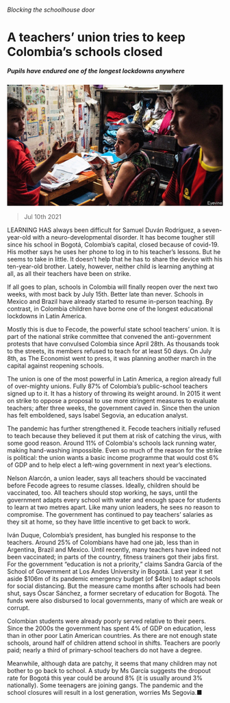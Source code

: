 ###### Blocking the schoolhouse door

# A teachers’ union tries to keep Colombia’s schools closed 

##### Pupils have endured one of the longest lockdowns anywhere 

![image](images/20210710_AMP501.jpg) 

> Jul 10th 2021 

LEARNING HAS always been difficult for Samuel Duván Rodríguez, a seven-year-old with a neuro-developmental disorder. It has become tougher still since his school in Bogotá, Colombia’s capital, closed because of covid-19. His mother says he uses her phone to log in to his teacher’s lessons. But he seems to take in little. It doesn’t help that he has to share the device with his ten-year-old brother. Lately, however, neither child is learning anything at all, as all their teachers have been on strike.

If all goes to plan, schools in Colombia will finally reopen over the next two weeks, with most back by July 15th. Better late than never. Schools in Mexico and Brazil have already started to resume in-person teaching. By contrast, in Colombia children have borne one of the longest educational lockdowns in Latin America.


Mostly this is due to Fecode, the powerful state school teachers’ union. It is part of the national strike committee that convened the anti-government protests that have convulsed Colombia since April 28th. As thousands took to the streets, its members refused to teach for at least 50 days. On July 8th, as The Economist went to press, it was planning another march in the capital against reopening schools.

The union is one of the most powerful in Latin America, a region already full of over-mighty unions. Fully 87% of Colombia’s public-school teachers signed up to it. It has a history of throwing its weight around. In 2015 it went on strike to oppose a proposal to use more stringent measures to evaluate teachers; after three weeks, the government caved in. Since then the union has felt emboldened, says Isabel Segovia, an education analyst.

The pandemic has further strengthened it. Fecode teachers initially refused to teach because they believed it put them at risk of catching the virus, with some good reason. Around 11% of Colombia's schools lack running water, making hand-washing impossible. Even so much of the reason for the strike is political: the union wants a basic income programme that would cost 6% of GDP and to help elect a left-wing government in next year’s elections.

Nelson Alarcón, a union leader, says all teachers should be vaccinated before Fecode agrees to resume classes. Ideally, children should be vaccinated, too. All teachers should stop working, he says, until the government adapts every school with water and enough space for students to learn at two metres apart. Like many union leaders, he sees no reason to compromise. The government has continued to pay teachers’ salaries as they sit at home, so they have little incentive to get back to work.

Iván Duque, Colombia’s president, has bungled his response to the teachers. Around 25% of Colombians have had one jab, less than in Argentina, Brazil and Mexico. Until recently, many teachers have indeed not been vaccinated; in parts of the country, fitness trainers got their jabs first. For the government “education is not a priority,” claims Sandra García of the School of Government at Los Andes University in Bogotá. Last year it set aside $106m of its pandemic emergency budget (of $4bn) to adapt schools for social distancing. But the measure came months after schools had been shut, says Óscar Sánchez, a former secretary of education for Bogotá. The funds were also disbursed to local governments, many of which are weak or corrupt.

Colombian students were already poorly served relative to their peers. Since the 2000s the government has spent 4% of GDP on education, less than in other poor Latin American countries. As there are not enough state schools, around half of children attend school in shifts. Teachers are poorly paid; nearly a third of primary-school teachers do not have a degree.

Meanwhile, although data are patchy, it seems that many children may not bother to go back to school. A study by Ms García suggests the dropout rate for Bogotá this year could be around 8% (it is usually around 3% nationally). Some teenagers are joining gangs. The pandemic and the school closures will result in a lost generation, worries Ms Segovia.■

